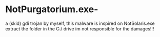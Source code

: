 # NotPurgatorium.exe-
a (skid) gdi trojan by myself, this malware is inspired on NotSolaris.exe 
extract the folder in the C:/ drive
im not responsible for the damages!!!
